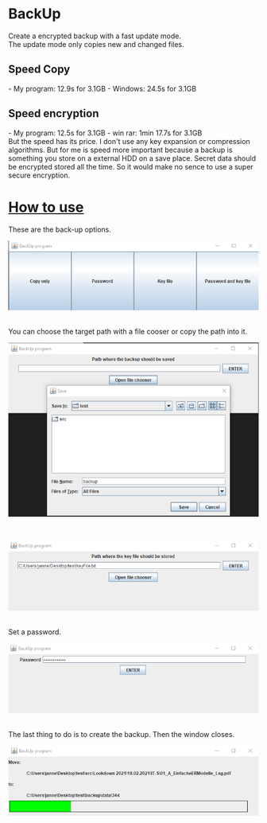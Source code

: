 # BackUp
Create a encrypted backup with a fast update mode.
<br>
The update mode only copies new and changed files.
<h2>Speed Copy</h2>
- My program: 12.9s for 3.1GB
- Windows:    24.5s for 3.1GB
<h2>Speed encryption</h2>
- My program: 12.5s for 3.1GB
- win rar:    1min 17.7s for 3.1GB
<br>
But the speed has its price. I don't use any key expansion or compression algorithms.
But for me is speed more important because a backup is something
you store on a external HDD on a save place.
Secret data should be encrypted stored all the time.
So it would make no sence to use a super secure encryption.
<br>
<h1><u>How to use</u></h1>
These are the back-up options.
<br>
<p align="center"><img src="pics/p1.png" alt="Sample image could not be loaded."/></p><br>
You can choose the target path with a file cooser or copy the path into it.
<br>
<p align="center"><img src="pics/p2.png" alt="Sample image could not be loaded."/></p><br>
<p align="center"><img src="pics/p3.png" alt="Sample image could not be loaded."/></p><br>
Set a password.
<br>
<p align="center"><img src="pics/p4.png" alt="Sample image could not be loaded."/></p><br>
The last thing to do is to create the backup. Then the window closes.
<br>
<p align="center"><img src="pics/p5.png" alt="Sample image could not be loaded."/></p>